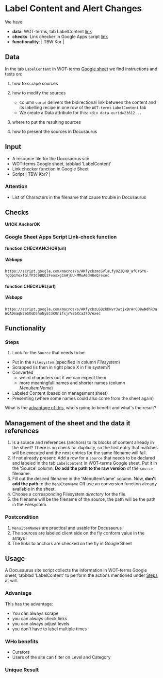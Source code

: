 # Label Content and Alert Changes
We have:
- **data**: WOT-terms, tab LabelContent [link](https://docs.google.com/spreadsheets/d/18IUa-1NSJ_8Tz_2D-VSuSQa_yf3ES1s_hovitm3Clvc/edit#gid=378513351)
- **checks**: Link checker in Google Apps script [link](https://docs.google.com/spreadsheets/d/18IUa-1NSJ_8Tz_2D-VSuSQa_yf3ES1s_hovitm3Clvc/edit?usp=sharing)
- **functionality**: | TBW Kor |

## Data
In the tab `LabelContent` in WOT-terms [Google sheet](https://docs.google.com/spreadsheets/d/18IUa-1NSJ_8Tz_2D-VSuSQa_yf3ES1s_hovitm3Clvc/edit#gid=378513351) we find instructions and tests on:
1. how to scrape sources
2. how to modify the sources
   - column `ourid` delivers the bidirectional link between the content and its labelling recipe in one row of the `WOT-terms` `LabelContent` tab
   - We create a Data attribute for this: `<div data-ourid=23612 ..`

3. where to put the resulting sources
4. how to present the sources in Docusaurus

## Input

- A resource file for the Docusaurus site
- WOT-terms Google sheet, tabblad 'LabelContent'
- Link checker function in Google Sheet 
- Script | TBW Kor? | 

### Attention
- List of Characters in the filename that cause trouble in Docusaurus

## Checks

**UrlOK	    AnchorOK**

### Google Sheet Apps Script Link-check function

#### function CHECKANCHOR(url)
##### Webapp
`https://script.google.com/macros/s/AKfycbzmcGVlaLfy0ZIQH9_afGrGYU-TgQp1YoxfGlfP3C9BQU2FeosxgCmHjUU-MMuA6d48eQ/exec`

#### function CHECKURL(url)
##### Webapp
`https://script.google.com/macros/s/AKfycbzLGQzbDHvr3wtjxDrArCQ8wNdhR3aWQADnaqN2eSOoDShoNyECdK0nifxjrV85Xca37Q/exec`

## Functionality

### Steps

1. Look for the `Source` that needs to be:
 - Put in the `Filesystem` (specified in column *Filesystem*)
 - Scrapped (is then in right place X in file system?) 
 - Converted
    - weird characters out if we can expect them
    - more meaningfull names and shorter names (column *MenuItemName*)
 - Labeled Content (based on management sheet)
 - Presenting (where some names could also come from the sheet again)

What is the [advantage of this](#advantage), who's going to benefit and what's the result?

## Management of the sheet and the data it references
1. Is a source and references (anchors) to its blocks of content already in the sheet? There is no check for duplicity, so the first entry that matches will be executed and the next entries for the same filename will fail.
2. If not already present: Add a row for a `source` that needs to be declared and labeled in the tab `LabelContent` in WOT-terms Google sheet. Put it in the 'Source' column. **Do add the path to the raw version** of the `source` filename. 
3. Fill out the desired filename in the 'MenuItemName' column. Now, **don't add the path** to the `MenuItemName` OR use an conversion function already available in the sheet.
4. Choose a corresponding Filesystem *directory* for the file.
5. the filename will be the filename of the source, the path will be the path in the Filesystem.


### Postcondition

1.  `MenuItemName`s are practical and usable for Docusaurus
2. The sources are labeled client side on the fly conform value in the arrays
3. The links to anchors are checked on the fly in Google Sheet

## Usage
A Docusaurus site script collects the information in WOT-terms Google sheet, tabblad 'LabelContent' to perform the actions mentioned under [Steps](#steps) at will.

### Advantage
This has the advantage:
- You can always scrape
- you can always check links
- you can always adjust levels
- you don't have to label multiple times

### WHo benefits
- Curators
- Users of the site can filter on Level and Category

### Unique Result

